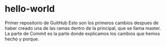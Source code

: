 # hello-world
Primer repositorio de GuitHub
Esto son los primeros cambios despues de haber creado una de las ramas dentro de la principal, que se llama master.
La parte de Commit es la parte donde explicamos los cambios que hemos hecho y porque.
